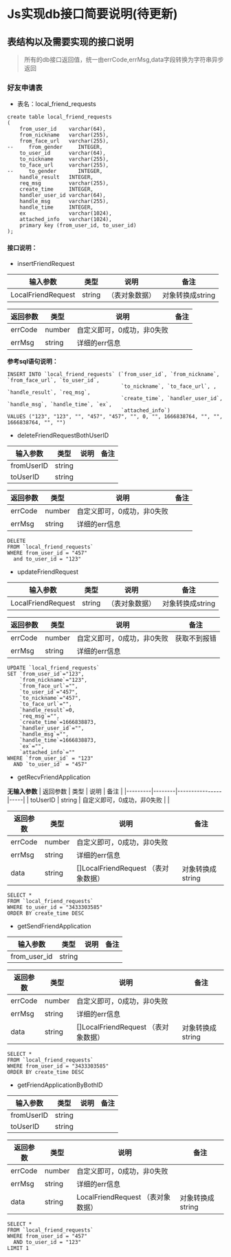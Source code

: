# Js实现db接口简要说明(待更新)

## 表结构以及需要实现的接口说明

> 所有的db接口返回值，统一由errCode,errMsg,data字段转换为字符串异步返回

### 好友申请表

- 表名：local_friend_requests

```sqlite
create table local_friend_requests
(
    from_user_id    varchar(64),
    from_nickname   varchar(255),
    from_face_url   varchar(255),
--     from_gender     INTEGER,
    to_user_id      varchar(64),
    to_nickname     varchar(255),
    to_face_url     varchar(255),
--     to_gender       INTEGER,
    handle_result   INTEGER,
    req_msg         varchar(255),
    create_time     INTEGER,
    handler_user_id varchar(64),
    handle_msg      varchar(255),
    handle_time     INTEGER,
    ex              varchar(1024),
    attached_info   varchar(1024),
    primary key (from_user_id, to_user_id)
);
```

#### 接口说明：

- insertFriendRequest

| 输入参数     | 类型     | 说明 | 备注       |
| --------- |--------| ----- |----------|
|LocalFriendRequest   | string | （表对象数据） |对象转换成string|

| 返回参数     | 类型            | 说明 | 备注  |
| --------- | ------------ | ----- |-----|
| errCode      | number   | 自定义即可，0成功，非0失败 |     |
| errMsg     | string     | 详细的err信息 |     |

**参考sql语句说明：**

```sqlite
INSERT INTO `local_friend_requests` (`from_user_id`, `from_nickname`, `from_face_url`, `to_user_id`,
                                     `to_nickname`, `to_face_url`, , `handle_result`, `req_msg`,
                                     `create_time`, `handler_user_id`, `handle_msg`, `handle_time`, `ex`,
                                     `attached_info`)
VALUES ("123", "123", "", "457", "457", "", 0, "", 1666838764, "", "", 1666838764, "", "")
```

- deleteFriendRequestBothUserID

| 输入参数     | 类型     | 说明  | 备注  |
| --------- |--------|-----|-----|
|fromUserID| string |     |     |
|toUserID| string |     |     |

| 返回参数     | 类型            | 说明 | 备注  |
| --------- | ------------ | ----- |-----|
| errCode      | number   | 自定义即可，0成功，非0失败 |     |
| errMsg     | string     | 详细的err信息 |     |

```sqlite
DELETE
FROM `local_friend_requests`
WHERE from_user_id = "457"
  and to_user_id = "123"
```

- updateFriendRequest

| 输入参数     | 类型     | 说明 | 备注       |
| --------- |--------| ----- |----------|
|LocalFriendRequest  | string |（表对象数据） |对象转换成string|

| 返回参数     | 类型            | 说明 | 备注  |
| --------- | ------------ | ----- |-----|
| errCode      | number   | 自定义即可，0成功，非0失败 |   获取不到报错  |
| errMsg     | string     | 详细的err信息 |     |

```sqlite
UPDATE `local_friend_requests`
SET `from_user_id`="123",
    `from_nickname`="123",
    `from_face_url`="",
    `to_user_id`="457",
    `to_nickname`="457",
    `to_face_url`="",
    `handle_result`=0,
    `req_msg`="",
    `create_time`=1666838873,
    `handler_user_id`="",
    `handle_msg`="",
    `handle_time`=1666838873,
    `ex`="",
    `attached_info`=""
WHERE `from_user_id` = "123"
  AND `to_user_id` = "457"
```

- getRecvFriendApplication

**无输入参数**
| 返回参数    | 类型     | 说明             | 备注  |
|---------|--------|----------------|-----|
| toUserID | string | 自定义即可，0成功，非0失败 |     |


| 返回参数    | 类型     | 说明             | 备注  |
|---------|--------|----------------|-----|
| errCode | number | 自定义即可，0成功，非0失败 |     |
| errMsg  | string | 详细的err信息       |     |
| data    | string | []LocalFriendRequest  （表对象数据） |对象转换成string|

```sqlite
SELECT *
FROM `local_friend_requests`
WHERE to_user_id = "3433303585"
ORDER BY create_time DESC
```

- getSendFriendApplication

| 输入参数     | 类型     | 说明 | 备注       |
| --------- |--------| ----- |----------|
|from_user_id                | string | | |

| 返回参数    | 类型     | 说明                             | 备注  |
|---------|--------|--------------------------------|-----|
| errCode | number | 自定义即可，0成功，非0失败                 |     |
| errMsg  | string | 详细的err信息                       |     |
| data    | string | []LocalFriendRequest   （表对象数据） |对象转换成string|

```sqlite
SELECT *
FROM `local_friend_requests`
WHERE from_user_id = "3433303585"
ORDER BY create_time DESC
```

- getFriendApplicationByBothID

| 输入参数     | 类型     | 说明  | 备注  |
| --------- |--------|-----|-----|
|fromUserID    | string |     |     |
|toUserID    | string |     |     |

| 返回参数    | 类型     | 说明             | 备注  |
|---------|--------|----------------|-----|
| errCode | number | 自定义即可，0成功，非0失败 |     |
| errMsg  | string | 详细的err信息       |     |
| data    | string | LocalFriendRequest  （表对象数据） |对象转换成string|

```sqlite
SELECT *
FROM `local_friend_requests`
WHERE from_user_id = "457"
  AND to_user_id = "123"
LIMIT 1
```